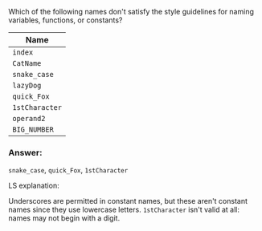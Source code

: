 Which of the following names don't satisfy the style guidelines for
naming variables, functions, or constants?

| Name           |
| -------------- |
| `index`        |
| `CatName`      |
| `snake_case`   |
| `lazyDog`      |
| `quick_Fox`    |
| `1stCharacter` |
| `operand2`     |
| `BIG_NUMBER`   |

### Answer:
`snake_case`, `quick_Fox`, `1stCharacter`

LS explanation:

Underscores are permitted in constant names, but these aren't
constant names since they use lowercase letters. `1stCharacter` isn't
valid at all: names may not begin with a digit.
